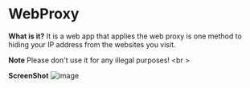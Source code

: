 # WebProxy

**What is it?**
It is a web app that applies the web proxy is one method to hiding your IP address from the websites you visit.

**Note**
Please don't use it for any illegal purposes! <br \>

**ScreenShot**
![image](https://user-images.githubusercontent.com/31901141/46911255-b0ad1580-cf1b-11e8-8e45-cc3f01b64403.png)


